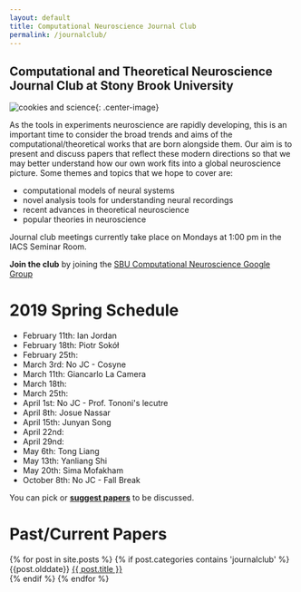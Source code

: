 ```yaml
---
layout: default
title: Computational Neuroscience Journal Club
permalink: /journalclub/
---
```

## Computational and Theoretical Neuroscience Journal Club at Stony Brook University

![cookies and science](/images/cookie.jpg){: .center-image}

As the tools in experiments neuroscience are rapidly developing, this is an important time to consider the broad trends and aims of the computational/theoretical works that are born alongside them.  Our aim is to present and discuss papers that reflect these modern directions so that we may better understand how our own work fits into a global neuroscience picture. Some themes and topics that we hope to cover are:

* computational models of neural systems
* novel analysis tools for understanding neural recordings
* recent advances in theoretical neuroscience
* popular theories in neuroscience

Journal club meetings currently take place on Mondays at 1:00 pm in the IACS Seminar Room.

**Join the club** by joining the [SBU Computational Neuroscience Google Group](https://groups.google.com/d/forum/sbu-computational-neuroscience/join)

# 2019 Spring Schedule
- February 11th: Ian Jordan
- February 18th: Piotr Sokół
- February 25th:
- March 3rd: No JC - Cosyne
- March 11th: Giancarlo La Camera
- March 18th:
- March 25th:
- April 1st: No JC - Prof. Tononi's lecutre
- April 8th: Josue Nassar
- April 15th: Junyan Song
- April 22nd:
- April 29nd:
- May 6th: Tong Liang
- May 13th: Yanliang Shi
- May 20th: Sima Mofakham
- October 8th: No JC - Fall Break

You can pick or [**suggest papers**](https://www.google.com/url?q=https://docs.google.com/document/d/17SuoVIIDbCae5GnxSHGO5BW2zbVP6wBCbaGGfgFLAOQ/edit?usp%3Dsharing&sa=D&ust=1472068897083000&usg=AFQjCNF5f_dZMloe4l3jWOm_mhxe7utbqw) to be discussed.

# Past/Current Papers

<div class="posts">
  {% for post in site.posts %}
	{% if post.categories contains 'journalclub' %}
    <article class="post">
    {{post.olddate}}
    <a href="{{ site.baseurl }}{{ post.url }}">{{ post.title }}</a>
    </article>
	{% endif %}
  {% endfor %}
</div>
